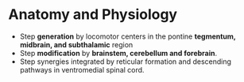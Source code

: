 # Anatomy and Physiology 
- Step **generation** by locomotor centers in the pontine **tegmentum, midbrain, and subthalamic** region 
- Step **modification** by **brainstem, cerebellum and forebrain**. 
- Step synergies integrated by reticular formation and descending pathways in ventromedial spinal cord. 